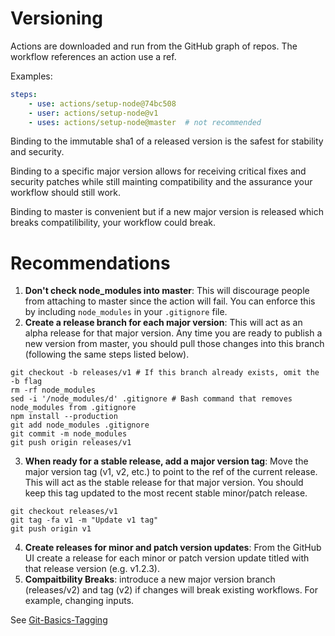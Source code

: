 # Versioning

Actions are downloaded and run from the GitHub graph of repos.  The workflow references an action use a ref.

Examples:

```yaml
steps:
    - use: actions/setup-node@74bc508
    - user: actions/setup-node@v1
    - uses: actions/setup-node@master  # not recommended
```

Binding to the immutable sha1 of a released version is the safest for stability and security.

Binding to a specific major version allows for receiving critical fixes and security patches while still mainting compatibility and the assurance your workflow should still work.

Binding to master is convenient but if a new major version is released which breaks compatilibility, your workflow could break. 

# Recommendations

1. **Don't check node_modules into master**: This will discourage people from attaching to master since the action will fail. You can enforce this by including `node_modules` in your `.gitignore` file.
2. **Create a release branch for each major version**: This will act as an alpha release for that major version. Any time you are ready to publish a new version from master, you should pull those changes into this branch (following the same steps listed below).
```
git checkout -b releases/v1 # If this branch already exists, omit the -b flag
rm -rf node_modules
sed -i '/node_modules/d' .gitignore # Bash command that removes node_modules from .gitignore
npm install --production
git add node_modules .gitignore
git commit -m node_modules
git push origin releases/v1
```
3. **When ready for a stable release, add a major version tag**: Move the major version tag (v1, v2, etc.) to point to the ref of the current release. This will act as the stable release for that major version. You should keep this tag updated to the most recent stable minor/patch release.
```
git checkout releases/v1
git tag -fa v1 -m "Update v1 tag"
git push origin v1
```
4. **Create releases for minor and patch version updates**: From the GitHub UI create a release for each minor or patch version update titled with that release version (e.g. v1.2.3).
5. **Compaitbility Breaks**:  introduce a new major version branch (releases/v2) and tag (v2) if changes will break existing workflows.  For example, changing inputs.

See [Git-Basics-Tagging](https://git-scm.com/book/en/v2/Git-Basics-Tagging)
